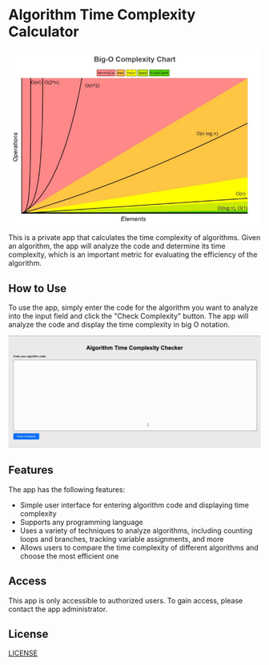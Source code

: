 # Algorithm Time Complexity Calculator

![Algorithm Time Complexity Calculator](./public/img/big-o-complexity-chart.jpeg)

This is a private app that calculates the time complexity of algorithms. Given an algorithm, the app will analyze the code and determine its time complexity, which is an important metric for evaluating the efficiency of the algorithm.

## How to Use

To use the app, simply enter the code for the algorithm you want to analyze into the input field and click the "Check Complexity" button. The app will analyze the code and display the time complexity in big O notation.

![Algorithm Code Input](./public/img/big-o-calculator.gif)

## Features

The app has the following features:

- Simple user interface for entering algorithm code and displaying time complexity
- Supports any programming language
- Uses a variety of techniques to analyze algorithms, including counting loops and branches, tracking variable assignments, and more
- Allows users to compare the time complexity of different algorithms and choose the most efficient one

## Access

This app is only accessible to authorized users. To gain access, please contact the app administrator.

## License

[LICENSE](WTFPL)
